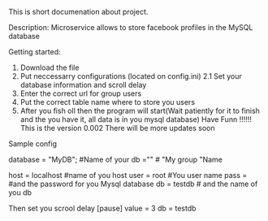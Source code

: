 This is short documenation about project.

Description: Microservice allows to store facebook profiles in the MySQL database

Getting started: 

1. Download the file 
2. Put neccessarry configurations (located on config.ini)
2.1 Set your database information and scroll delay
3. Enter the correct url for group users
4.  Put the correct table name where to store you users
5.  After you fish oll then the program will start(Wait patiently for it to finish and the you have it, all data is in you mysql database)
Have Funn !!!!!!
This is the version 0.002
There will be more updates soon


Sample config

database = "MyDB"; #Name of your db
="" # "My group "Name 

host = localhost #name of you host
user = root #You user name
pass =  #and the password for you Mysql database
db = testdb # and the name of you db

Then set you scrool delay 
[pause]
value = 3
db = testdb





